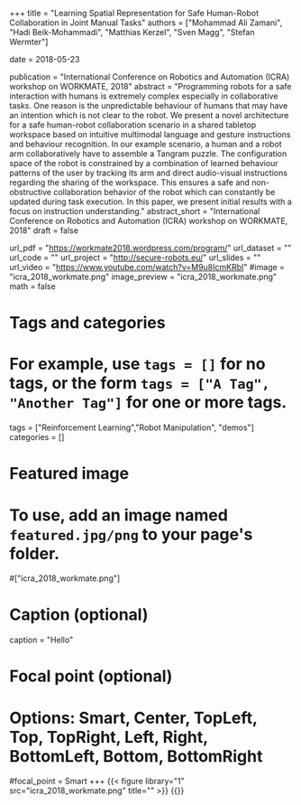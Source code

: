 +++
title = "Learning Spatial Representation for Safe Human-Robot Collaboration in Joint Manual Tasks"
authors = ["Mohammad Ali Zamani", "Hadi Beik-Mohammadi", "Matthias Kerzel", "Sven Magg", "Stefan Wermter"]

date = 2018-05-23

publication = "International Conference on Robotics and Automation (ICRA) workshop on WORKMATE, 2018"
abstract = "Programming robots for a safe interaction with humans is extremely complex especially in collaborative tasks. One reason is the unpredictable behaviour of humans that may have an intention which is not clear to the robot. We present a novel architecture for a safe human-robot collaboration scenario in a shared tabletop workspace based on intuitive multimodal language and gesture instructions and behaviour recognition. In our example scenario, a human and a robot arm collaboratively have to assemble a Tangram puzzle. The configuration space of the robot is constrained by a combination of learned behaviour patterns of the user by tracking its arm and direct audio-visual instructions regarding the sharing of the workspace. This ensures a safe and non-obstructive collaboration behavior of the robot which can constantly be updated during task execution. In this paper, we present initial results with a focus on instruction understanding."
abstract_short = "International Conference on Robotics and Automation (ICRA) workshop on WORKMATE, 2018"
draft = false

url_pdf = "https://workmate2018.wordpress.com/program/"
url_dataset = ""
url_code = ""
url_project = "http://secure-robots.eu/"
url_slides = ""
url_video = "https://www.youtube.com/watch?v=M9u8IcmKRbI"
#image = "icra_2018_workmate.png"
image_preview = "icra_2018_workmate.png"
math = false

# Tags and categories
# For example, use `tags = []` for no tags, or the form `tags = ["A Tag", "Another Tag"]` for one or more tags.
tags = ["Reinforcement Learning","Robot Manipulation", "demos"]
categories = []


# Featured image
# To use, add an image named `featured.jpg/png` to your page's folder. 
#["icra_2018_workmate.png"]
  # Caption (optional)
  caption = "Hello"

  # Focal point (optional)
  # Options: Smart, Center, TopLeft, Top, TopRight, Left, Right, BottomLeft, Bottom, BottomRight
  #focal_point = Smart
+++
{{< figure library="1" src="icra_2018_workmate.png" title="" >}}
{{<youtube M9u8IcmKRbI>}}
